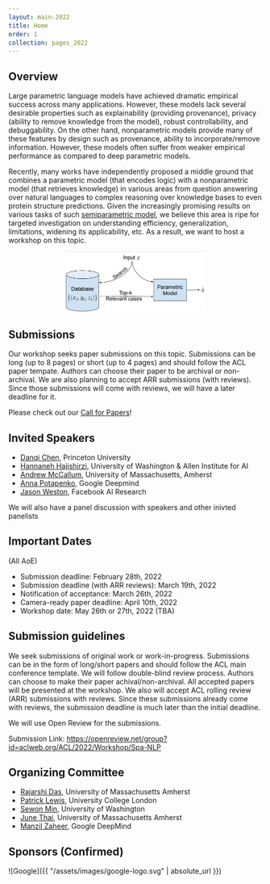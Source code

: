 ```yaml
---
layout: main-2022
title: Home
order: 1
collection: pages_2022
---
```


## Overview

Large parametric language models have achieved dramatic empirical success across many applications. However, these models lack several desirable properties such as explainability (providing provenance), privacy (ability to remove knowledge from the model), robust controllability, and debuggability. On the other hand, nonparametric models provide many of these features by design such as provenance, ability to incorporate/remove information. However, these models often suffer from weaker empirical performance as compared to deep parametric models.

Recently, many works have independently proposed a middle ground that combines a parametric model (that encodes logic) with a nonparametric model (that retrieves knowledge) in various areas from question answering over natural languages to complex reasoning over knowledge bases to even protein structure predictions. Given the increasingly promising results on various tasks of such [semiparametric model](https://en.wikipedia.org/wiki/Semiparametric_model), we believe this area is ripe for targeted investigation on understanding efficiency, generalization, limitations, widening its applicability, etc. As a result, we want to host a workshop on this topic.


<p align="center">
  <img src="assets/semiparametric.png" width="55%" height="55%">
</p>

## Submissions
Our workshop seeks paper submissions on this topic. Submissions can be long (up to 8 pages) or short (up to 4 pages) and should follow the ACL paper tempate. Authors can choose their paper to be archival or non-archival. We are also planning to accept ARR submissions (with reviews). Since those submissions will come with reviews, we will have a later deadline for it.

Please check out our [Call for Papers](cfp)!

## Invited Speakers

- [Danqi Chen](https://www.cs.princeton.edu/~danqic/), Princeton University
- [Hannaneh Hajishirzi](https://homes.cs.washington.edu/~hannaneh/), University of Washington & Allen Institute for AI
- [Andrew McCallum](https://people.cs.umass.edu/~mccallum/), University of Massachusetts, Amherst
- [Anna Potapenko](http://apotapenko.com/), Google Deepmind
- [Jason Weston](https://ai.facebook.com/people/jason-weston/), Facebook AI Research

We will also have a panel discussion with speakers and other inivted panelists


## Important Dates

(All AoE)
- Submission deadline: February 28th, 2022
- Submission deadline (with ARR reviews): March 19th, 2022
- Notification of acceptance: March 26th, 2022
- Camera-ready paper deadline: April 10th, 2022
- Workshop date: May 26th or 27th, 2022 (TBA)

## Submission guidelines
We seek submissions of original work or work-in-progress. Submissions can be in the form of long/short papers and should follow the ACL main conference template. We will follow double-blind review process. Authors can choose to make their paper achival/non-archival. All accepted papers will be presented at the workshop.
We also will accept ACL rolling review (ARR) submissions with reviews. Since these submissions already come with reviews, the submission deadline is much later than the initial deadline.

<!-- Non-archival track also seeks recently accepted / published work---it does not need to be anonymized and will not go through the review process. The submission should clearly indicate the original venue and will be accepted if the organizers think the work will benefit from exposure to the audience of this workshop. -->


We will use Open Review for the submissions.

Submission Link: <https://openreview.net/group?id=aclweb.org/ACL/2022/Workshop/Spa-NLP>


## Organizing Committee
- [Rajarshi Das](http://rajarshd.github.io/), University of Massachusetts Amherst
- [Patrick Lewis](https://www.patricklewis.io/), University College London
- [Sewon Min](https://shmsw25.github.io/), University of Washington
- [June Thai](https://dungtn.github.io/), University of Massachusetts Amherst
- [Manzil Zaheer](http://www.manzil.ml/), Google DeepMind

## Sponsors (Confirmed)
![Google]({{ "/assets/images/google-logo.svg" | absolute_url }})
